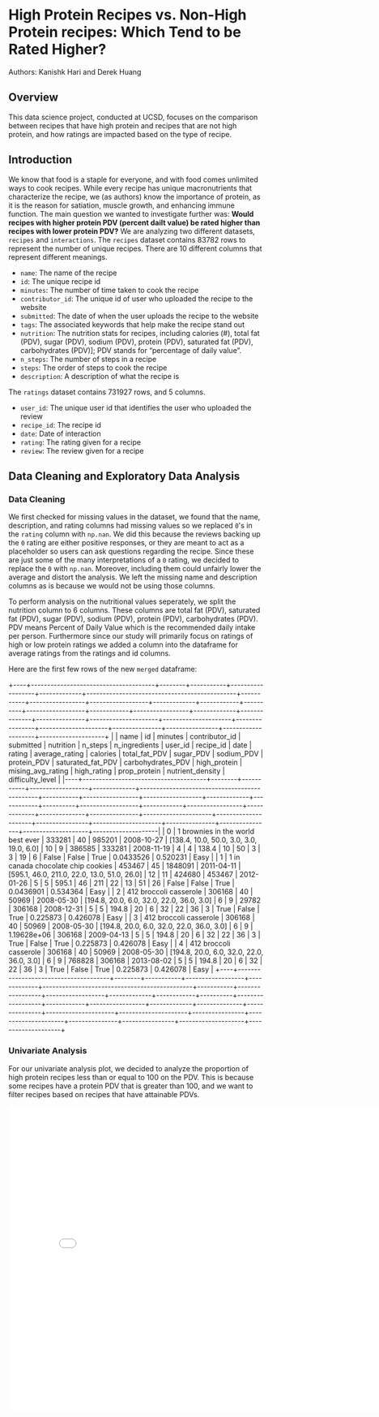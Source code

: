 # High Protein Recipes vs. Non-High Protein recipes: Which Tend to be Rated Higher?
Authors: Kanishk Hari and Derek Huang
## Overview
This data science project, conducted at UCSD, focuses on the comparison between recipes that have high protein and recipes that are not high protein, and how ratings are impacted based on the type of recipe. 
## Introduction
We know that food is a staple for everyone, and with food comes unlimited ways to cook recipes. While every recipe has unique macronutrients that characterize the recipe, we (as authors) know the importance of protein, as it is the reason for satiation, muscle growth, and enhancing immune function. The main question we wanted to investigate further was: **Would recipes with higher protein PDV (percent dailt value) be rated higher than recipes with lower protein PDV?** We are analyzing two different datasets, `recipes` and `interactions`. 
The `recipes` dataset contains 83782 rows to represent the number of unique recipes. There are 10 different columns that represent different meanings.
- `name`: The name of the recipe
- `id`: The unique recipe id
- `minutes`: The number of time taken to cook the recipe
- `contributor_id`: The unique id of user who uploaded the recipe to the website
- `submitted`: The date of when the user uploads the recipe to the website
- `tags`: The associated keywords that help make the recipe stand out
- `nutrition`: The nutrition stats for recipes, including calories (#), total fat (PDV), sugar (PDV), sodium (PDV), protein (PDV), saturated fat (PDV), carbohydrates (PDV)]; PDV stands for “percentage of daily value”.
- `n_steps`: The number of steps in a recipe
- `steps`: The order of steps to cook the recipe
- `description`: A description of what the recipe is

The `ratings` dataset contains 731927 rows, and 5 columns. 
- `user_id`: The unique user id that identifies the user who uploaded the review
- `recipe_id`: The recipe id 
- `date`: Date of interaction
- `rating`: The rating given for a recipe
- `review`: The review given for a recipe

## Data Cleaning and Exploratory Data Analysis
### Data Cleaning
We first checked for missing values in the dataset, we found that the name, description, and rating columns had missing values so we replaced `0`'s in the `rating` column with `np.nan`. We did this because the reviews backing up the `0` rating are either positive responses, or they are meant to act as a placeholder so users can ask questions regarding the recipe. Since these are just some of the many interpretations of a `0` rating, we decided to replace the `0` with `np.nan`. Moreover, including them could unfairly lower the average and distort the analysis. We left the missing name and description columns as is because we would not be using those columns.

To perform analysis on the nutritional values seperately, we split the nutrition column to 6 columns. These columns are total fat (PDV), saturated fat (PDV), sugar (PDV), sodium (PDV), protein (PDV), carbohydrates (PDV). PDV means Percent of Daily Value which is the recommended daily intake per person. Furthermore since our study will primarily focus on ratings of high or low protein ratings we added a column into the dataframe for average ratings from the ratings and id columns.

Here are the first few rows of the new `merged` dataframe:

+----+--------------------------------------+--------+-----------+------------------+-------------+----------------------------------------------+-----------+-----------------+------------------+-------------+------------+----------+------------------+------------+-----------------+-------------+--------------+---------------+---------------------+---------------------+----------------+---------------------+---------------+----------------+--------------------+--------------------+
|    | name                                 |     id |   minutes |   contributor_id | submitted   | nutrition                                    |   n_steps |   n_ingredients |          user_id |   recipe_id | date       |   rating |   average_rating |   calories |   total_fat_PDV |   sugar_PDV |   sodium_PDV |   protein_PDV |   saturated_fat_PDV |   carbohydrates_PDV | high_protein   | mising_avg_rating   | high_rating   |   prop_protein |   nutrient_density | difficulty_level   |
|----+--------------------------------------+--------+-----------+------------------+-------------+----------------------------------------------+-----------+-----------------+------------------+-------------+------------+----------+------------------+------------+-----------------+-------------+--------------+---------------+---------------------+---------------------+----------------+---------------------+---------------+----------------+--------------------+--------------------|
|  0 | 1 brownies in the world    best ever | 333281 |        40 |           985201 | 2008-10-27  | [138.4, 10.0, 50.0, 3.0, 3.0, 19.0, 6.0]     |        10 |               9 | 386585           |      333281 | 2008-11-19 |        4 |                4 |      138.4 |              10 |          50 |            3 |             3 |                  19 |                   6 | False          | False               | True          |      0.0433526 |           0.520231 | Easy               |
|  1 | 1 in canada chocolate chip cookies   | 453467 |        45 |          1848091 | 2011-04-11  | [595.1, 46.0, 211.0, 22.0, 13.0, 51.0, 26.0] |        12 |              11 | 424680           |      453467 | 2012-01-26 |        5 |                5 |      595.1 |              46 |         211 |           22 |            13 |                  51 |                  26 | False          | False               | True          |      0.0436901 |           0.534364 | Easy               |
|  2 | 412 broccoli casserole               | 306168 |        40 |            50969 | 2008-05-30  | [194.8, 20.0, 6.0, 32.0, 22.0, 36.0, 3.0]    |         6 |               9 |  29782           |      306168 | 2008-12-31 |        5 |                5 |      194.8 |              20 |           6 |           32 |            22 |                  36 |                   3 | True           | False               | True          |      0.225873  |           0.426078 | Easy               |
|  3 | 412 broccoli casserole               | 306168 |        40 |            50969 | 2008-05-30  | [194.8, 20.0, 6.0, 32.0, 22.0, 36.0, 3.0]    |         6 |               9 |      1.19628e+06 |      306168 | 2009-04-13 |        5 |                5 |      194.8 |              20 |           6 |           32 |            22 |                  36 |                   3 | True           | False               | True          |      0.225873  |           0.426078 | Easy               |
|  4 | 412 broccoli casserole               | 306168 |        40 |            50969 | 2008-05-30  | [194.8, 20.0, 6.0, 32.0, 22.0, 36.0, 3.0]    |         6 |               9 | 768828           |      306168 | 2013-08-02 |        5 |                5 |      194.8 |              20 |           6 |           32 |            22 |                  36 |                   3 | True           | False               | True          |      0.225873  |           0.426078 | Easy               |
+----+--------------------------------------+--------+-----------+------------------+-------------+----------------------------------------------+-----------+-----------------+------------------+-------------+------------+----------+------------------+------------+-----------------+-------------+--------------+---------------+---------------------+---------------------+----------------+---------------------+---------------+----------------+--------------------+--------------------+


### Univariate Analysis
For our univariate analysis plot, we decided to analyze the proportion of high protein recipes less than or equal to 100 on the PDV. This is because some recipes have a protein PDV that is greater than 100, and we want to filter recipes based on recipes that have attainable PDVs. 
<iframe
  src="assets/univariate-protein.html"
  width="800"
  height="600"
  frameborder="0"></iframe>
